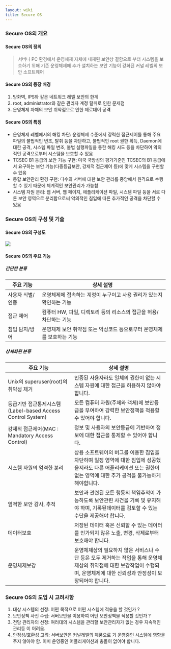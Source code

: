 ```yaml
---
layout: wiki
title: Secure OS
---
```


### Secure OS의 개요
#### Secure OS의 정의
> 서버나 PC 환경에서 운영체제 자체에 내재된 보안상 결함으로 부터 시스템을 보호하기 위해 기존 운영체제에 추가 설치하는 보안 기능이 강화된 커널 레벨의 보안 소프트웨어

#### Secure OS의 등장 배경
1. 방화벽, IPS와 같은 네트워크 레벨 보안의 한계
1. root, administrator와 같은 관리자 계정 탈취로 인한 문제점
1. 운영체제 자체의 보안 취약점으로 인한 제로데이 공격

#### Secure OS의 특징
* 운영체제 레벨에서의 해킹 차단: 운영체제 수준에서 강력한 접근제어를 통해 주요 파일의 불법적인 변조, 탈취 등을 차단하고, 불법적인 root 권한 획득, Daemon에 대한 공격, 시스템 파일 변조, 불법 실행파일을 통한 해킹 시도 등을 차단하여 악의적인 공격으로부터 시스템을 보호할 수 있음
* TCSEC B1 등급의 보안 기능 구현: 미국 국방성의 평가기준인 TCSEC의 B1 등급에서 요구하는 보안 기능(다중등급보안, 강제적 접근제어 등)에 맞게 시스템을 구현할 수 있음
* 통합 보안관리 환경 구현: 다수의 서버에 대한 보안 관리를 중앙에서 원격으로 수행할 수 있기 때문에 체계적인 보안관리가 가능함
* 시스템 자원 분리: 웹 서버, 웹 페이지, 애플리케이션 파일, 시스템 파일 등을 서로 다른 보안 영역으로 분리함으로써 악의적인 침입에 따른 추가적인 공격을 차단할 수 있음

### Secure OS의 구성 및 기술
#### Secure OS의 구성도
![](http://cfile2.uf.tistory.com/image/182F1F0E49E493570A1E6C)

#### Secure OS의 주요 기능
##### 간단한 분류

|주요 기능|상세 설명|
|-------|------|
|사용자 식별/인증|운영체제에 접속하는 계정이 누구이고 사용 권리가 있는지 확인하는 기능 |
|접근 제어|컴퓨터 HW, 파일, 디렉토리 등의 리소스의 접근을 허용/차단하는 기능 |
|침입 탐지/방어|운영체제 보안 취약점 또는 악성코드 등으로부터 운영체제를 보호하는 기능 |

##### 상세화된 분류

|주요 기능|상세 설명|
|-------|------|
|Unix의 superuser(root)의 취약성 제거|인증된 사용자라도 일체의 권한이 없는 시스템 자원에 대한 접근을 허용하지 않아야 합니다. |
|등급기반 접근통제시스템(Label-based Access Control System)|모든 컴퓨터 자원(주체와 객체)에 보안등급을 부여하여 강력한 보안정책을 적용할 수 있어야 합니다. |
|강제적 접근제어(MAC : Mandatory Access Control)|정보 및 사용자의 보안등급에 기반하여 정보에 대한 접근을 통제할 수 있어야 합니다. |
|시스템 자원의 엄격한 분리|상용 소프트웨어의 버그를 이용한 침입을 차단하며 일정 영역에 대한 침입에 성공했을지라도 다른 어플리케이션 또는 권한이 없는 영역에 대한 추가 공격을 불가능하게 해야합니다. |
|엄격한 보안 감사, 추적|보안과 관련된 모든 행동의 책임추적이 가능하도록 보안관련 사건을 기록 및 유지해야 하며, 기록된데이터를 검토할 수 있는 수단을 제공해야 합니다. |
|데이터보호|저장된 데이터 혹은 신뢰할 수 있는 데이터를 인가되지 않은 노출, 변경, 삭제로부터 보호해야 합니다. |
|운영체제보강|운영체제상의 필요하지 않은 서비스나 수단 등은 모두 제거하는 작업을 통해 운영체제상의 취약점에 대한 보강작업이 수행되며, 운영체제에 대한 신뢰성과 안정성이 보장되어야 합니다. |

### Secure OS의 도입 시 고려사항
1. 대상 시스템의 선정: 어떤 목적으로 어떤 시스템에 적용을 할 것인가 ?
1. 보안정책 사전 수립: 서버보안을 이용하여 어떤 보안정책을 적용할 것인가 ?
1. 전담 관리자의 선정: 여러대의 시스템을 관리할 보안관리자가 없는 경우 지속적인 관리등 이 어려움.
1. 안정성/호환성 고려: 서버보안은 커널레벨의 제품으로 기 운영중인 시스템에 영향을 주지 않아야 함. 이미 운영중인 어플리케이션과 충돌이 없어야 합니다.
